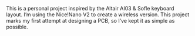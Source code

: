 This is a personal project inspired by the Altair AI03 & Sofle keyboard layout.
I’m using the Nice!Nano V2 to create a wireless version. 
This project marks my first attempt at designing a PCB, so I’ve kept it as simple as possible.
